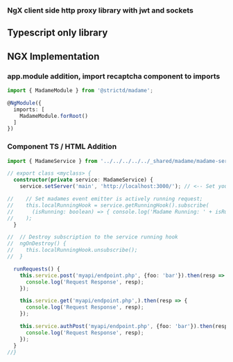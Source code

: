 ### NgX client side http proxy library with jwt and sockets

## Typescript only library

## NGX Implementation
### app.module addition, import recaptcha component to imports
```ts
import { MadameModule } from '@strictd/madame';

@NgModule({
  imports: [
    MadameModule.forRoot()
  ]
})
```

### Component TS / HTML Addition
```ts
import { MadameService } from '../../../../../_shared/madame/madame-service';

// export class <myclass> {
  constructor(private service: MadameService) {
    service.setServer('main', 'http://localhost:3000/'); // <-- Set your API url

//    // Set madames event emitter is actively running request;
//    this.localRunningHook = service.getRunningHook().subscribe(
//      (isRunning: boolean) => { console.log('Madame Running: ' + isRunning.toString()); }
//    );
  }

//  // Destroy subscription to the service running hook
//  ngOnDestroy() {
//    this.localRunningHook.unsubscribe();
//  }

  runRequests() {
    this.service.post('myapi/endpoint.php', {foo: 'bar'}).then(resp => {
      console.log('Request Response', resp);
    });

    this.service.get('myapi/endpoint.php',).then(resp => {
      console.log('Request Response', resp);
    });

    this.service.authPost('myapi/endpoint.php', {foo: 'bar'}).then(resp => {
      console.log('Request Response', resp);
    });
  }
//}
```

